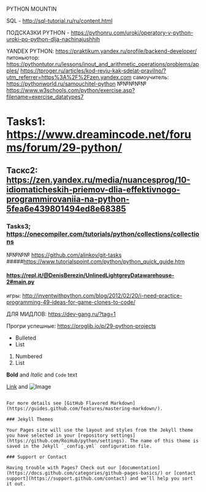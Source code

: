 PYTHON MOUNTIN

SQL - http://sql-tutorial.ru/ru/content.html

ПОДСКАЗКИ PYTHON - https://pythonru.com/uroki/operatory-v-python-uroki-po-python-dlja-nachinajushhih

YANDEX PYTHON: https://praktikum.yandex.ru/profile/backend-developer/
питоньютор: https://pythontutor.ru/lessons/inout_and_arithmetic_operations/problems/apples/
https://tproger.ru/articles/kod-revju-kak-sdelat-pravilno/?utm_referrer=https%3A%2F%2Fzen.yandex.com
самоучитель: https://pythonworld.ru/samouchitel-python
№№№№№ https://www.w3schools.com/python/exercise.asp?filename=exercise_datatypes7
# Tasks1: https://www.dreamincode.net/forums/forum/29-python/
## Таскс2: https://zen.yandex.ru/media/nuancesprog/10-idiomaticheskih-priemov-dlia-effektivnogo-programmirovaniia-na-python-5fea6e439801494ed8e68385
### Tasks3; https://onecompiler.com/tutorials/python/collections/collections
№№№№ https://github.com/alinkov/git-tasks
#####https://www.tutorialspoint.com/python/python_quick_guide.htm
#### https://repl.it/@DenisBerezin/UnlinedLightgreyDatawarehouse-2#main.py
игры: http://inventwithpython.com/blog/2012/02/20/i-need-practice-programming-49-ideas-for-game-clones-to-code/

ДЛЯ МИДЛОВ: https://dev-gang.ru/?tag=1

Прогри успешные: https://proglib.io/p/29-python-projects





- Bulleted
- List

1. Numbered
2. List

**Bold** and _Italic_ and `Code` text

[Link](url) and ![Image](src)
```

For more details see [GitHub Flavored Markdown](https://guides.github.com/features/mastering-markdown/).

### Jekyll Themes

Your Pages site will use the layout and styles from the Jekyll theme you have selected in your [repository settings](https://github.com/RoiHub/python/settings). The name of this theme is saved in the Jekyll `_config.yml` configuration file.

### Support or Contact

Having trouble with Pages? Check out our [documentation](https://docs.github.com/categories/github-pages-basics/) or [contact support](https://support.github.com/contact) and we’ll help you sort it out.
